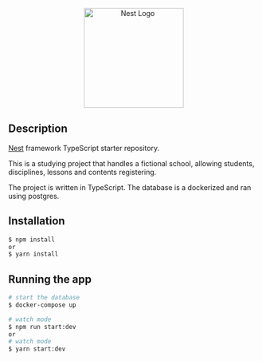 <p align="center">
  <a href="http://nestjs.com/" target="blank"><img src="https://nestjs.com/img/logo-small.svg" width="200" alt="Nest Logo" /></a>
</p>

## Description

[Nest](https://github.com/nestjs/nest) framework TypeScript starter repository.

This is a studying project that handles a fictional school, allowing students, disciplines, lessons and contents registering.

The project is written in TypeScript.
The database is a dockerized and ran using postgres.

## Installation

```bash
$ npm install
or
$ yarn install
```

## Running the app

```bash
# start the database
$ docker-compose up

# watch mode
$ npm run start:dev
or
# watch mode
$ yarn start:dev
